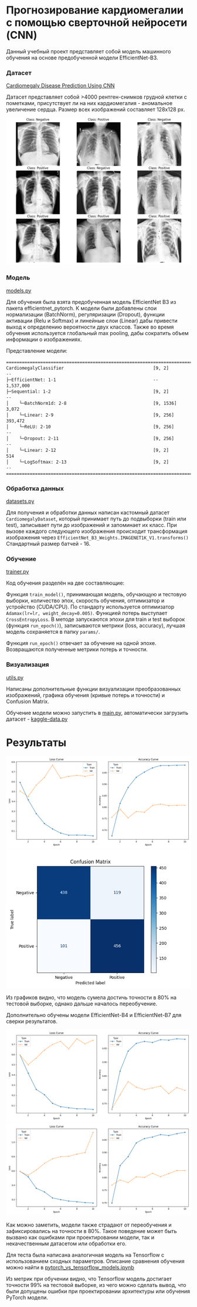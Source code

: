 # Прогнозирование кардиомегалии с помощью сверточной нейросети (CNN)

Данный учебный проект представляет собой модель машинного обучения на основе предобученной модели EfficientNet-B3. 

### Датасет

[Cardiomegaly Disease Prediction Using CNN](https://www.kaggle.com/datasets/rahimanshu/cardiomegaly-disease-prediction-using-cnn)

Датасет представляет собой >4000 рентген-снимков грудной клетки с пометками, присутствует ли на них кардиомегалия - аномальное увеличение сердца. Размер всех изображений составляет 128x128 px.

![dataset.png](plots%2Fdataset.png)

### Модель

[models.py](models.py)

Для обучения была взята предобученная модель EfficientNet B3 из пакета efficientnet_pytorch. К модели были добавлены слои нормализации (BatchNorm), регуляризации (Dropout), функции активации (Relu и Softmax) и линейные слои (Linear) дабы привести выход к определению вероятности двух классов.
Также во время обучения используется глобальный max pooling, дабы сократить объем информации о изображениях.

Представление модели:

```commandline
=========================================================================================================
CardiomegalyClassifier                                  [9, 2]                    --
├─EfficientNet: 1-1                                     --                        1,537,000
├─Sequential: 1-2                                       [9, 2]                    --
│    └─BatchNorm1d: 2-8                                 [9, 1536]                 3,072
│    └─Linear: 2-9                                      [9, 256]                  393,472
│    └─ReLU: 2-10                                       [9, 256]                  --
│    └─Dropout: 2-11                                    [9, 256]                  --
│    └─Linear: 2-12                                     [9, 2]                    514
│    └─LogSoftmax: 2-13                                 [9, 2]                    --
=========================================================================================================
```

### Обработка данных

[datasets.py](datasets.py)

Для получения и обработки данных написан кастомный датасет `CardiomegalyDataset`, который принимает путь до подвыборки (train или test), записывает пути до изображений и запоминает их класс. 
При вызове каждого следующего изображения происходит трансформация изображения через  `EfficientNet_B3_Weights.IMAGENET1K_V1.transforms()`
Стандартный размер батчей - 16.

### Обучение

[trainer.py](trainer.py)

Код обучения разделён на две составляющие: 

Функция `train_model()`, принимающая модель, обучающую и тестовую выборки, количество эпох, скорость обучения, оптимизатор и устройство (CUDA/CPU).
По стандарту используется оптимизатор `Adamax(lr=lr, weight_decay=0.005)`. Функцией потерь выступает `CrossEntropyLoss`. В методе запускаются эпохи для train и test выборок (функция `run_epoch()`), записываются метрики (loss, accuracy), лучшая модель сохраняется в папку `params/`.

Функция `run_epoch()` отвечает за обучение на одной эпохе. Возвращаются полученные метрики потерь и точности.

### Визуализация 

[utils.py](utils.py)

Написаны дополнительные функции визуализации преобразованных изображений, графика обучения (кривые потерь и точности) и Confusion Matrix.

Обучение модели можно запустить в [main.py](main.py), автоматически загрузить датасет - [kaggle-data.py](kaggle-data.py)

# Результаты

![b3.png](plots%2Fb3.png)
![b3_cm.png](plots%2Fb3_cm.png)

Из графиков видно, что модель сумела достичь точности в 80% на тестовой выборке, однако дальше началось переобучение. 

Дополнительно обучены модели EfficientNet-B4 и EfficientNet-B7 для сверки результатов.

![b4.png](plots%2Fb4.png)
![b7.png](plots%2Fb7.png)

Как можно заметить, модели также страдают от переобучения и зафиксировались на точности в 80%. 
Такое поведение может быть вызвано как ошибками при проектировании модели, так и некачественным датасетом или обработки его.

Для теста была написана аналогичная модель на Tensorflow с использованием сходных параметров. Описание сравнения обучения можно найти в [pytorch_vs_tensorflow_models.ipynb](pytorch_vs_tensorflow_models.ipynb)

Из метрик при обучении видно, что Tensorflow модель достигает точности 99% на тестовой выборке, из чего можно сделать вывод, что были допущены ошибки при проектировании архитектуры или обучения PyTorch модели.